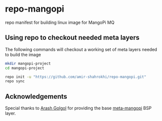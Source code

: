 # repo-mangopi

repo manifest for building linux image for MangoPi MQ

## Using repo to checkout needed meta layers

The following commands will checkout a working set of meta layers needed to build the image

```bash
mkdir mangopi-project
cd mangopi-project

repo init -u "https://github.com/amir-shahrokhi/repo-mangopi.git"
repo sync
```

## Acknowledgements

Special thanks to [Arash Golgol](https://github.com/ArashEM) for providing the base [meta-mangopi](https://github.com/ArashEM/meta-mangopi) BSP layer.
